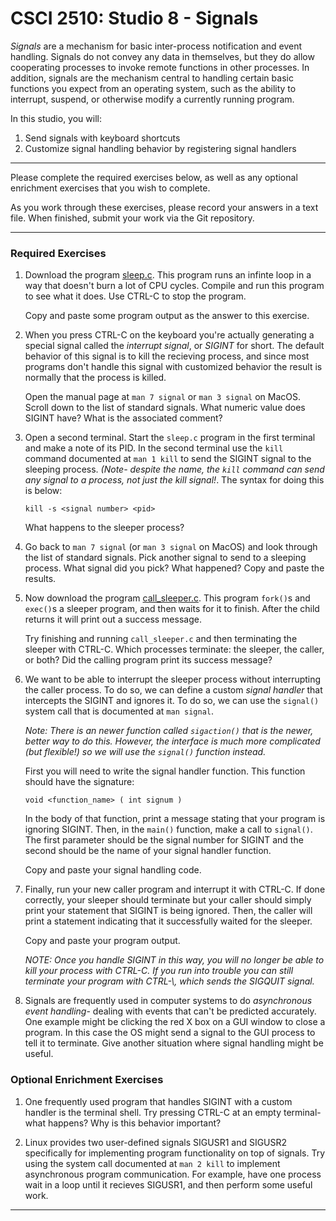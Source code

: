 # CSCI 2510: Studio 8 - Signals

*Signals* are a mechanism for basic inter-process notification and event
handling. Signals do not convey any data in themselves, but they do
allow cooperating processes to invoke remote functions in other
processes. In addition, signals are the mechanism central to handling
certain basic functions you expect from an operating system, such as the
ability to interrupt, suspend, or otherwise modify a currently running
program.

In this studio, you will:

1.  Send signals with keyboard shortcuts
2.  Customize signal handling behavior by registering signal handlers

------------------------------------------------------------------------

Please complete the required exercises below, as well as any optional
enrichment exercises that you wish to complete.

As you work through these exercises, please record your answers in a
text file. When finished, submit your work via the Git repository.

------------------------------------------------------------------------

### Required Exercises

1.  Download the program [sleep.c](./sleep.c). This program runs an
    infinte loop in a way that doesn\'t burn a lot of CPU cycles.
    Compile and run this program to see what it does. Use CTRL-C to stop
    the program.

    Copy and paste some program output as the answer to this exercise.

2.  When you press CTRL-C on the keyboard you\'re actually generating a
    special signal called the *interrupt signal*, or *SIGINT* for short.
    The default behavior of this signal is to kill the recieving
    process, and since most programs don\'t handle this signal with
    customized behavior the result is normally that the process is
    killed.

    Open the manual page at `man 7 signal` or `man 3 signal` on MacOS. Scroll down to the list of
    standard signals. What numeric value does SIGINT have? What is the
    associated comment?

3.  Open a second terminal. Start the `sleep.c` program in the first
    terminal and make a note of its PID. In the second terminal use the
    `kill` command documented at `man 1 kill` to send the SIGINT signal
    to the sleeping process. *(Note- despite the name, the `kill`
    command can send any signal to a process, not just the kill
    signal!*. The syntax for doing this is below:

    `kill -s <signal number> <pid>`

    What happens to the sleeper process?

4.  Go back to `man 7 signal` (or `man 3 signal` on MacOS) and look through the list of standard
    signals. Pick another signal to send to a sleeping process. What
    signal did you pick? What happened? Copy and paste the results.

5.  Now download the program [call\_sleeper.c](./call_sleeper.c). This
    program `fork()`s and `exec()`s a sleeper program, and then waits
    for it to finish. After the child returns it will print out a
    success message.

    Try finishing and running `call_sleeper.c` and then terminating the sleeper with
    CTRL-C. Which processes terminate: the sleeper, the caller, or both?
    Did the calling program print its success message?

6.  We want to be able to interrupt the sleeper process without
    interrupting the caller process. To do so, we can define a custom
    *signal handler* that intercepts the SIGINT and ignores it. To do
    so, we can use the `signal()` system call that is documented at
    `man signal`.

    *Note: There is an newer function called `sigaction()` that is the
    newer, better way to do this. However, the interface is much more
    complicated (but flexible!) so we will use the `signal()` function
    instead.*

    First you will need to write the signal handler function. This
    function should have the signature:

    `void <function_name> ( int signum )`

    In the body of that function, print a message stating that your
    program is ignoring SIGINT. Then, in the `main()` function, make a
    call to `signal()`. The first parameter should be the signal number
    for SIGINT and the second should be the name of your signal handler
    function.

    Copy and paste your signal handling code.

7.  Finally, run your new caller program and interrupt it with CTRL-C.
    If done correctly, your sleeper should terminate but your caller
    should simply print your statement that SIGINT is being ignored.
    Then, the caller will print a statement indicating that it
    successfully waited for the sleeper.

    Copy and paste your program output.

    *NOTE: Once you handle SIGINT in this way, you will no longer be
    able to kill your process with CTRL-C. If you run into trouble you
    can still terminate your program with CTRL-\\, which sends the
    SIGQUIT signal.*

8.  Signals are frequently used in computer systems to do *asynchronous
    event handling*- dealing with events that can\'t be predicted
    accurately. One example might be clicking the red X box on a GUI
    window to close a program. In this case the OS might send a signal
    to the GUI process to tell it to terminate. Give another situation
    where signal handling might be useful.

### Optional Enrichment Exercises

1.  One frequently used program that handles SIGINT with a custom
    handler is the terminal shell. Try pressing CTRL-C at an empty
    terminal- what happens? Why is this behavior important?

2.  Linux provides two user-defined signals SIGUSR1 and SIGUSR2
    specifically for implementing program functionality on top of
    signals. Try using the system call documented at `man 2 kill` to
    implement asynchronous program communication. For example, have one
    process wait in a loop until it recieves SIGUSR1, and then perform
    some useful work.

------------------------------------------------------------------------

